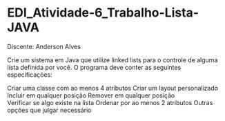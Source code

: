 # EDI_Atividade-6_Trabalho-Lista-JAVA

Discente: Anderson Alves

Crie um sistema em Java que utilize linked lists para o controle de alguma lista definida por você. O programa deve conter as seguintes especificações:
 
Criar uma classe com ao menos 4 atributos
Criar um layout personalizado
Incluir em qualquer posição
Remover em qualquer posição   
Verificar se algo existe na lista
Ordenar por ao menos 2 atributos
Outras opções que julgar necessário
      
